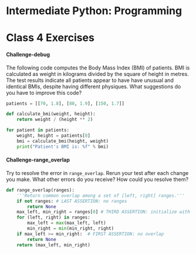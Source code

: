 # Intermediate Python: Programming
# Class 4 Exercises

#### Challenge-debug

The following code computes the Body Mass Index (BMI) of patients.
BMI is calculated as weight in kilograms divided by the square of height in metres.
The test results indicate all patients appear to have have unusual and identical BMIs,
despite having different physiques.
What suggestions do you have to improve this code?

```python
patients = [[70, 1.8], [80, 1.9], [150, 1.7]]

def calculate_bmi(weight, height):
    return weight / (height ** 2)

for patient in patients:
    weight, height = patients[0]
    bmi = calculate_bmi(height, weight)
    print("Patient's BMI is: %f" % bmi)
```

#### Challenge-range_overlap

Try to resolve the error in `range_overlap`.
Rerun your test after each change you make.
What other errors do you receive?
How could you resolve them?

```python
def range_overlap(ranges):
    '''Return common overlap among a set of [left, right] ranges.'''
    if not ranges: # LAST ASSERTION: no ranges
        return None
    max_left, min_right = ranges[0] # THIRD ASSERTION: initialize with data
    for (left, right) in ranges:
        max_left = max(max_left, left)
        min_right = min(min_right, right)
    if max_left >= min_right:  # FIRST ASSERTION: no overlap
        return None
    return (max_left, min_right)
```
